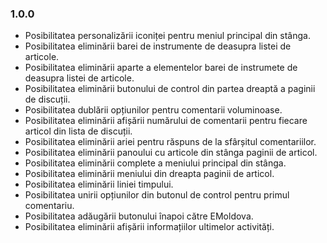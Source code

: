 ### 1.0.0
- Posibilitatea personalizării iconiței pentru meniul principal din stânga.
- Posibilitatea eliminării barei de instrumente de deasupra listei de articole.
- Posibilitatea eliminării aparte a elementelor barei de instrumete de deasupra listei de articole.
- Posibilitatea eliminării butonului de control din partea dreaptă a paginii de discuții.
- Posibilitatea dublării opțiunilor pentru comentarii voluminoase.
- Posibilitatea eliminării afișării numărului de comentarii pentru fiecare articol din lista de discuții.
- Posibilitatea eliminării ariei pentru răspuns de la sfârșitul comentariilor.
- Posibilitatea eliminării panoului cu articole din stânga paginii de articol.
- Posibilitatea eliminării complete a meniului principal din stânga.
- Posibilitatea eliminării meniului din dreapta paginii de articol.
- Posibilitatea eliminării liniei timpului.
- Posibilitatea unirii opțiunilor din butonul de control pentru primul comentariu.
- Posibilitatea adăugării butonului înapoi către EMoldova.
- Posibilitatea eliminării afișării informațiilor ultimelor activități.